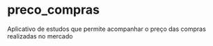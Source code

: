 # preco_compras
Aplicativo de estudos que permite acompanhar o preço das compras realizadas no mercado
